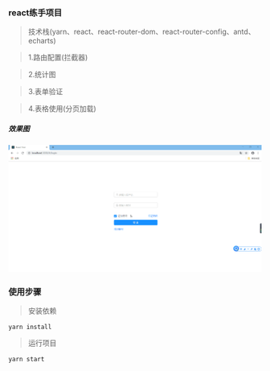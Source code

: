 ### react练手项目
> 技术栈(yarn、react、react-router-dom、react-router-config、antd、echarts)

> 1.路由配置(拦截器)

> 2.统计图

> 3.表单验证

> 4.表格使用(分页加载)

##### 效果图
![项目演示](https://github.com/Aliceco/reactExercise/blob/master/public/img/1wnO21GKg4.gif)

### 使用步骤
> 安装依赖
```
yarn install
```
> 运行项目
```
yarn start
```
